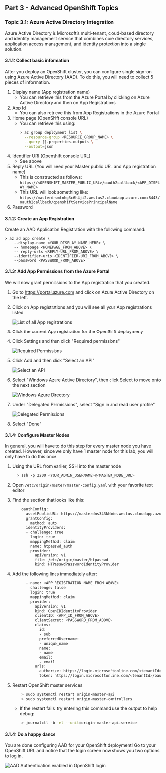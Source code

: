 ## Part 3 - Advanced OpenShift Topics

### Topic 3.1: Azure Active Directory Integration
Azure Active Directory is Microsoft’s multi-tenant, cloud-based
directory and identity management service that combines core directory services,
application access management, and identity protection into a single solution.

#### 3.1.1: Collect basic information
After you deploy an OpenShift cluster, you can configure single sign-on using
Azure Active Directory (AAD). To do this, you will need to collect 5 pieces of
information.

1. Display name (App registration name)
    * You can retrieve this from the Azure Portal by clicking on Azure Active
      Directory and then on App Registrations
1. App Id
    * You can also retrieve this from App Registrations in the Azure Portal
1. Home page (OpenShift console URL)
    * You can retrieve this using:
        ```bash
        > az group deployment list \
          --resource-group <RESOURCE_GROUP_NAME> \
          --query [].properties.outputs \
          --output=json
        ```
1. Identifier URI (Openshift console URL)
    * See above
1. Reply URL (You will need your Master public URL and App registration name)
    * This is constructed as follows:
      `https://<OPENSHIFT_MASTER_PUBLIC_URL>/oauth2callback/<APP_DISPLAY_NAME>`
    * This URL will look something like:
      `https://masterdnsmtnhg3c6h4ji2.westus2.cloudapp.azure.com:8443/oauth2callback/openshiftServicePrincipalName`
1. Password

#### 3.1.2: Create an App Registration
Create an AAD Application Registration with the following command:

    > az ad app create \
        --display-name <YOUR_DISPLAY_NAME_HERE> \
        -- homepage <HOMEPAGE_FROM_ABOVE> \
        -- reply-urls <REPLY-URL_FROM_ABOVE> \
        --identifier-uris <IDENTIFIER-URI_FROM_ABOVE> \
        --password <PASSWORD_FROM_ABOVE>

#### 3.1.3: Add App Permissions from the Azure Portal
We will now grant permissions to the App registration that you created.

1. Go to https://portal.azure.com and click on Azure Active Directory on the
left.
1. Click on App registrations and you will see all your App registrations listed

    ![List of all App registrations](screenshots/3.1.3.2.png)

1. Click the current App registration for the OpenShift deploymeny
1. Click Settings and then click "Required permissions"

    ![Required Permissions](screenshots/3.1.3.4.png)

1. Click Add and then click "Select an API"

    ![Select an API](screenshots/3.1.3.5.png)

1. Select "Windows Azure Active Directory", then click Select to move onto the
next section

    ![Windows Azure Directory](screenshots/3.1.3.6.png)

1. Under "Delegated Permissions", select "Sign in and read user profile"

    ![Delegated Permissions](screenshots/3.1.3.7.png)

1. Select "Done"

#### 3.1.4: Configure Master Nodes
In general, you will have to do this step for every master node you have created.
However, since we only have 1 master node for this lab, you will only have to do
this once.

1. Using the URL from earlier, SSH into the master node

    ```bash
      > ssh -p 2200 <YOUR_ADMIN_USERNAME>@<MASTER_NODE_URL>
    ```
1. Open `/etc/origin/master/master-config.yaml` with your favorite text editor
1. Find the section that looks like this:
    ```bash
        oauthConfig:
          assetPublicURL: https://masterdns343khhde.westus.cloudapp.azure.com:8443/console/
          grantConfig:
            method: auto
          identityProviders:
          - challenge: true
            login: true
            mappingMethod: claim
            name: htpasswd_auth
            provider:
              apiVersion: v1
              file: /etc/origin/master/htpasswd
              kind: HTPasswdPasswordIdentityProvider
    ```
1. Add the following lines immediately after:
    ```bash
          - name: <APP_REGISTRATION_NAME_FROM_ABOVE>
            challenge: false
            login: true
            mappingMethod: claim
            provider:
              apiVersion: v1
              kind: OpenIDIdentityProvider
              clientID: <APP_ID_FROM_ABOVE>
              clientSecret: <PASSWORD_FROM_ABOVE>
              claims:
                id:
                - sub
                preferredUsername:
                - unique_name
                name:
                - name
                email:
                - email
              urls:
                authorize: https://login.microsoftonline.com/<tenantId>/oauth2/  authorize
                token: https://login.microsoftonline.com/<tenantId>/oauth2/token
1. Restart OpenShift master services
    ```bash
        > sudo systemctl restart origin-master-api
        > sudo systemctl restart origin-master-controllers
    ```
    * If the restart fails, try entering this command use the output to help debug:
    ```bash
        > journalctl -b -el --unit=origin-master-api.service
    ```

#### 3.1.4: Do a happy dance
You are done configuring AAD for your OpenShift deployment! Go to your OpenShift
URL and notice that the login screen now shows you two options to log in.

![AAD Authentication enabled in OpenShift login](screenshots/3.1.4.png)
